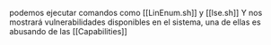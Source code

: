 podemos ejecutar comandos como [[LinEnum.sh]] y [[lse.sh]] 
Y nos mostrará vulnerabilidades disponibles en el sistema, una de ellas es abusando de las [[Capabilities]]